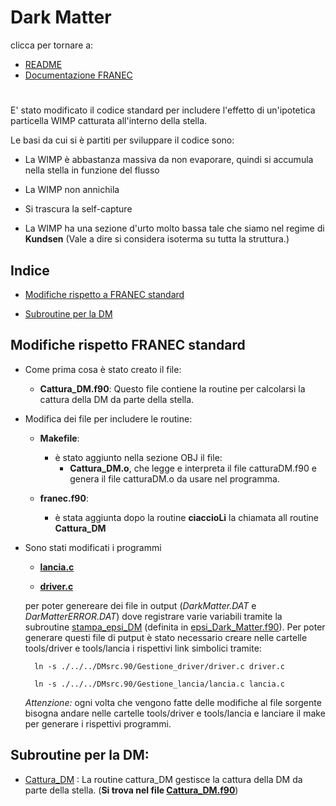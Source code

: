# Dark Matter
clicca per tornare a:
- [README](../../README.md)
- [Documentazione FRANEC](../Documentazione.md)

#
E'  stato modificato il codice standard per includere l'effetto di un'ipotetica particella WIMP catturata all'interno della stella.

Le basi da cui si è partiti per sviluppare il codice sono:

- La WIMP è abbastanza massiva da non evaporare, quindi si accumula nella stella in funzione del flusso

- La WIMP non annichila

- Si trascura la self-capture

- La WIMP ha una sezione d'urto molto bassa tale che siamo nel regime di **Kundsen** (Vale a dire si considera isoterma su tutta la struttura.)

## Indice
- [Modifiche rispetto a FRANEC standard](#modifiche-rispetto-franec-standard)

- [Subroutine per la DM](#subroutine-per-la-dm)

## Modifiche rispetto FRANEC  standard
- Come prima cosa è stato creato il file:

    - **Cattura_DM.f90**: Questo file contiene la routine per calcolarsi la cattura della DM da parte della stella.

- Modifica dei file per includere le routine:

    - **Makefile**: 
        - è stato aggiunto nella sezione OBJ il file:
            - **Cattura_DM.o**, che legge e interpreta il file catturaDM.f90 e genera il file catturaDM.o da usare nel programma.

    - **franec.f90**:
        - è stata aggiunta dopo la routine __ciaccioLi__ la chiamata all routine **Cattura_DM** 

- Sono stati modificati i programmi
    - [**lancia.c**](./../../Gestione_lancia/lancia.c)

    - [**driver.c**](./../../Gestione_driver/driver.c)

    per poter genereare dei file in output (*DarkMatter.DAT* e *DarMatterERROR.DAT*) dove registrare varie variabili tramite la subroutine [stampa_epsi_DM](Subroutine/epsi_Dark_Matter.md) (definita in [epsi_Dark_Matter.f90](./../../epsi_Dark_Matter.f90)). Per poter generare questi file di putput è stato necessario creare nelle cartelle tools/driver e tools/lancia i rispettivi link simbolici tramite:
        
        ln -s ./../../DMsrc.90/Gestione_driver/driver.c driver.c

        ln -s ./../../DMsrc.90/Gestione_lancia/lancia.c lancia.c

    *Attenzione:* ogni volta che vengono fatte delle modifiche al file sorgente bisogna andare nelle cartelle tools/driver e tools/lancia e lanciare il make per generare i rispettivi programmi.


## Subroutine per la DM:

- [Cattura_DM](Subroutine/Cattura_DM.md) : La routine cattura_DM gestisce la cattura della DM da parte della stella. (**Si trova nel file [Cattura_DM.f90](../../Cattura_DM.f90)**)   



